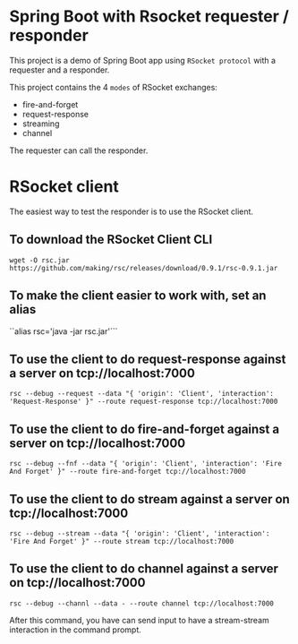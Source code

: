 # Spring Boot with Rsocket requester / responder

This project is a demo of Spring Boot app using `RSocket protocol` with a requester and a responder.

This project contains the 4 `modes` of RSocket exchanges:
- fire-and-forget
- request-response
- streaming
- channel 

The requester can call the responder.


# RSocket client

The easiest way to test the responder is to use the RSocket client.

## To download the RSocket Client CLI
  `wget -O rsc.jar https://github.com/making/rsc/releases/download/0.9.1/rsc-0.9.1.jar`

## To make the client easier to work with, set an alias
  ``alias rsc='java -jar rsc.jar'```

## To use the client to do request-response against a server on tcp://localhost:7000
  `rsc --debug --request --data "{ 'origin': 'Client', 'interaction': 'Request-Response' }" --route request-response tcp://localhost:7000`

## To use the client to do fire-and-forget against a server on tcp://localhost:7000
  `rsc --debug --fnf --data "{ 'origin': 'Client', 'interaction': 'Fire And Forget' }" --route fire-and-forget tcp://localhost:7000`

## To use the client to do stream against a server on tcp://localhost:7000
  `rsc --debug --stream --data "{ 'origin': 'Client', 'interaction': 'Fire And Forget' }" --route stream tcp://localhost:7000`

## To use the client to do channel against a server on tcp://localhost:7000
  `rsc --debug --channl --data - --route channel tcp://localhost:7000`

After this command, you have can send input to have a stream-stream interaction in the command prompt.